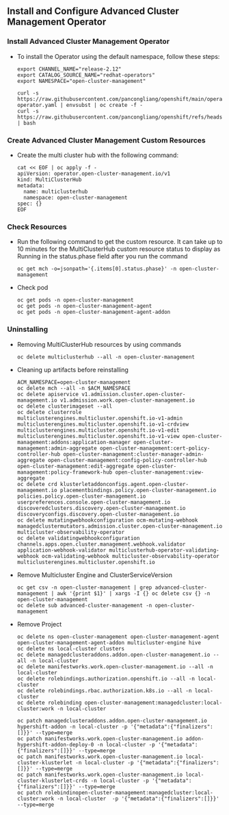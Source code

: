 

## Install and Configure Advanced Cluster Management Operator

### Install Advanced Cluster Management Operator

* To install the Operator using the default namespace, follow these steps:

  ```
  export CHANNEL_NAME="release-2.12"
  export CATALOG_SOURCE_NAME="redhat-operators"
  export NAMESPACE="open-cluster-management"

  curl -s https://raw.githubusercontent.com/pancongliang/openshift/main/operator/acm/01-operator.yaml | envsubst | oc create -f -
  curl -s https://raw.githubusercontent.com/pancongliang/openshift/refs/heads/main/operator/approve_ip.sh | bash
  ```

### Create Advanced Cluster Management Custom Resources

* Create the multi cluster hub with the following command:

  ```
  cat << EOF | oc apply -f -
  apiVersion: operator.open-cluster-management.io/v1
  kind: MultiClusterHub
  metadata:
    name: multiclusterhub
    namespace: open-cluster-management
  spec: {}
  EOF
  ```

### Check Resources

* Run the following command to get the custom resource. It can take up to 10 minutes for the MultiClusterHub custom resource status to display as Running in the status.phase field after you run the command
  ```
  oc get mch -o=jsonpath='{.items[0].status.phase}' -n open-cluster-management
  ```

* Check pod
  ```
  oc get pods -n open-cluster-management
  oc get pods -n open-cluster-management-agent
  oc get pods -n open-cluster-management-agent-addon
  ```

### Uninstalling

- Removing MultiClusterHub resources by using commands 
  ```
  oc delete multiclusterhub --all -n open-cluster-management
  ```

- Cleaning up artifacts before reinstalling
  ```
  ACM_NAMESPACE=open-cluster-management
  oc delete mch --all -n $ACM_NAMESPACE
  oc delete apiservice v1.admission.cluster.open-cluster-management.io v1.admission.work.open-cluster-management.io
  oc delete clusterimageset --all
  oc delete clusterrole multiclusterengines.multicluster.openshift.io-v1-admin multiclusterengines.multicluster.openshift.io-v1-crdview multiclusterengines.multicluster.openshift.io-v1-edit multiclusterengines.multicluster.openshift.io-v1-view open-cluster-management:addons:application-manager open-cluster-management:admin-aggregate open-cluster-management:cert-policy-controller-hub open-cluster-management:cluster-manager-admin-aggregate open-cluster-management:config-policy-controller-hub open-cluster-management:edit-aggregate open-cluster-management:policy-framework-hub open-cluster-management:view-aggregate
  oc delete crd klusterletaddonconfigs.agent.open-cluster-management.io placementbindings.policy.open-cluster-management.io policies.policy.open-cluster-management.io userpreferences.console.open-cluster-management.io discoveredclusters.discovery.open-cluster-management.io discoveryconfigs.discovery.open-cluster-management.io
  oc delete mutatingwebhookconfiguration ocm-mutating-webhook managedclustermutators.admission.cluster.open-cluster-management.io multicluster-observability-operator
  oc delete validatingwebhookconfiguration channels.apps.open.cluster.management.webhook.validator application-webhook-validator multiclusterhub-operator-validating-webhook ocm-validating-webhook multicluster-observability-operator multiclusterengines.multicluster.openshift.io
  ```

- Remove Multicluster Engine and ClusterServiceVersion
  ```
  oc get csv -n open-cluster-management | grep advanced-cluster-management | awk '{print $1}' | xargs -I {} oc delete csv {} -n open-cluster-management
  oc delete sub advanced-cluster-management -n open-cluster-management
  ```

- Remove Project
  ```
  oc delete ns open-cluster-management open-cluster-management-agent open-cluster-management-agent-addon multicluster-engine hive
  oc delete ns local-cluster clusters
  oc delete managedclusteraddons.addon.open-cluster-management.io --all -n local-cluster
  oc delete manifestworks.work.open-cluster-management.io --all -n local-cluster
  oc delete rolebindings.authorization.openshift.io --all -n local-cluster
  oc delete rolebindings.rbac.authorization.k8s.io --all -n local-cluster
  oc delete rolebinding open-cluster-management:managedcluster:local-cluster:work -n local-cluster
  
  oc patch managedclusteraddons.addon.open-cluster-management.io hypershift-addon -n local-cluster -p '{"metadata":{"finalizers":[]}}' --type=merge
  oc patch manifestworks.work.open-cluster-management.io addon-hypershift-addon-deploy-0 -n local-cluster -p '{"metadata":{"finalizers":[]}}' --type=merge
  oc patch manifestworks.work.open-cluster-management.io local-cluster-klusterlet -n local-cluster -p '{"metadata":{"finalizers":[]}}' --type=merge
  oc patch manifestworks.work.open-cluster-management.io local-cluster-klusterlet-crds -n local-cluster -p '{"metadata":{"finalizers":[]}}' --type=merge
  oc patch rolebindinopen-cluster-management:managedcluster:local-cluster:work -n local-cluster  -p '{"metadata":{"finalizers":[]}}' --type=merge
  ```
